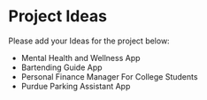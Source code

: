 # Project Ideas

Please add your Ideas for the project below:

* Mental Health and Wellness App
* Bartending Guide App
* Personal Finance Manager For College Students
* Purdue Parking Assistant App
